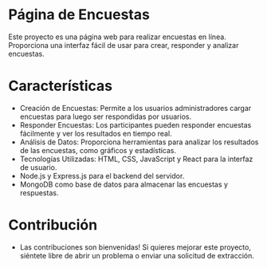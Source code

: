 # Página de Encuestas
Este proyecto es una página web para realizar encuestas en línea. Proporciona una interfaz fácil de usar para crear, responder y analizar encuestas.

# Características
- Creación de Encuestas: Permite a los usuarios administradores cargar encuestas para luego ser respondidas por usuarios.
- Responder Encuestas: Los participantes pueden responder encuestas fácilmente y ver los resultados en tiempo real.
- Análisis de Datos: Proporciona herramientas para analizar los resultados de las encuestas, como gráficos y estadísticas.
- Tecnologías Utilizadas: HTML, CSS, JavaScript y React para la interfaz de usuario.
- Node.js y Express.js para el backend del servidor.
- MongoDB como base de datos para almacenar las encuestas y respuestas.
  
# Contribución
- Las contribuciones son bienvenidas! Si quieres mejorar este proyecto, siéntete libre de abrir un problema o enviar una solicitud de extracción.

